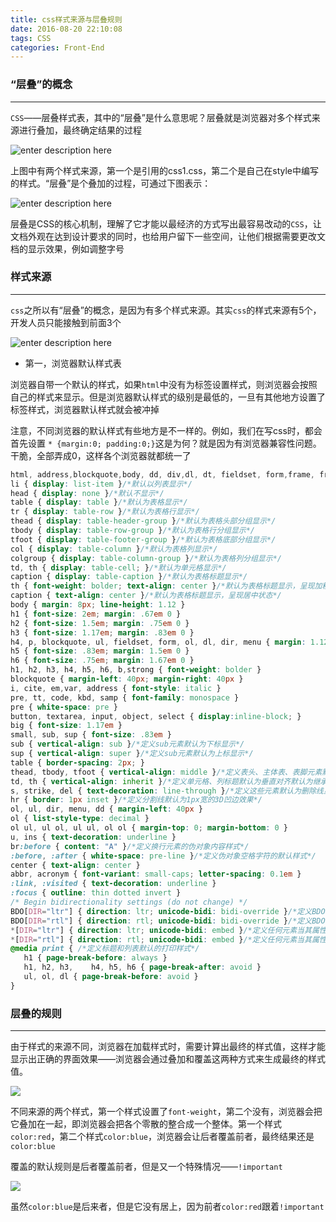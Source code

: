 ```yaml
---
title: css样式来源与层叠规则
date: 2016-08-20 22:10:08
tags: CSS
categories: Front-End
---
```


### “层叠”的概念
---
<!--more-->
`CSS`——层叠样式表，其中的“层叠”是什么意思呢？层叠就是浏览器对多个样式来源进行叠加，最终确定结果的过程

![enter description here][1]

 上图中有两个样式来源，第一个是引用的css1.css，第二个是自己在style中编写的样式。“层叠”是个叠加的过程，可通过下图表示：
 
 ![enter description here][2]

层叠是CSS的核心机制，理解了它才能以最经济的方式写出最容易改动的`CSS`，让文档外观在达到设计要求的同时，也给用户留下一些空间，让他们根据需要更改文档的显示效果，例如调整字号

### 样式来源
---

`css`之所以有“层叠”的概念，是因为有多个样式来源。其实`css`的样式来源有5个，开发人员只能接触到前面3个

![enter description here][3]

- 第一，浏览器默认样式表

浏览器自带一个默认的样式，如果`html`中没有为标签设置样式，则浏览器会按照自己的样式来显示。但是浏览器默认样式的级别是最低的，一旦有其他地方设置了标签样式，浏览器默认样式就会被冲掉

 注意，不同浏览器的默认样式有些地方是不一样的。例如，我们在写css时，都会首先设置 `* {margin:0; padding:0;}`这是为何？就是因为有浏览器兼容性问题。干脆，全部弄成0，这样各个浏览器就都统一了
 
 ```css
 html, address,blockquote,body, dd, div,dl, dt, fieldset, form,frame, frameset,h1, h2, h3, h4,h5, h6, noframes,ol, p, ul, center,dir, hr, menu, pre { display: block }/*以上列表元素默认状态下一块状显示，未显示的将以内联元素显示，该列表针对HTML4版本，部分元素在XHTML1中将废弃*/
li { display: list-item }/*默认以列表显示*/
head { display: none }/*默认不显示*/
table { display: table }/*默认为表格显示*/
tr { display: table-row }/*默认为表格行显示*/
thead { display: table-header-group }/*默认为表格头部分组显示*/
tbody { display: table-row-group }/*默认为表格行分组显示*/
tfoot { display: table-footer-group }/*默认为表格底部分组显示*/
col { display: table-column }/*默认为表格列显示*/
colgroup { display: table-column-group }/*默认为表格列分组显示*/
td, th { display: table-cell; }/*默认为单元格显示*/
caption { display: table-caption }/*默认为表格标题显示*/
th { font-weight: bolder; text-align: center }/*默认为表格标题显示，呈现加粗居中状态*/
caption { text-align: center }/*默认为表格标题显示，呈现居中状态*/
body { margin: 8px; line-height: 1.12 }
h1 { font-size: 2em; margin: .67em 0 }
h2 { font-size: 1.5em; margin: .75em 0 }
h3 { font-size: 1.17em; margin: .83em 0 }
h4, p, blockquote, ul, fieldset, form, ol, dl, dir, menu { margin: 1.12em 0 }
h5 { font-size: .83em; margin: 1.5em 0 }
h6 { font-size: .75em; margin: 1.67em 0 }
h1, h2, h3, h4, h5, h6, b,strong { font-weight: bolder }
blockquote { margin-left: 40px; margin-right: 40px }
i, cite, em,var, address { font-style: italic }
pre, tt, code, kbd, samp { font-family: monospace }
pre { white-space: pre }
button, textarea, input, object, select { display:inline-block; }
big { font-size: 1.17em }
small, sub, sup { font-size: .83em }
sub { vertical-align: sub }/*定义sub元素默认为下标显示*/
sup { vertical-align: super }/*定义sub元素默认为上标显示*/
table { border-spacing: 2px; }
thead, tbody, tfoot { vertical-align: middle }/*定义表头、主体表、表脚元素默认为垂直对齐*/
td, th { vertical-align: inherit }/*定义单元格、列标题默认为垂直对齐默认为继承*/
s, strike, del { text-decoration: line-through }/*定义这些元素默认为删除线显示*/
hr { border: 1px inset }/*定义分割线默认为1px宽的3D凹边效果*/
ol, ul, dir, menu, dd { margin-left: 40px }
ol { list-style-type: decimal }
ol ul, ul ol, ul ul, ol ol { margin-top: 0; margin-bottom: 0 }
u, ins { text-decoration: underline }
br:before { content: "A" }/*定义换行元素的伪对象内容样式*/
:before, :after { white-space: pre-line }/*定义伪对象空格字符的默认样式*/
center { text-align: center }
abbr, acronym { font-variant: small-caps; letter-spacing: 0.1em }
:link, :visited { text-decoration: underline }
:focus { outline: thin dotted invert }
 /* Begin bidirectionality settings (do not change) */
BDO[DIR="ltr"] { direction: ltr; unicode-bidi: bidi-override }/*定义BDO元素当其属性为DIR="ltr"时的默认文本读写显示顺序*/
BDO[DIR="rtl"] { direction: rtl; unicode-bidi: bidi-override }/*定义BDO元素当其属性为DIR="rtl"时的默认文本读写显示顺序*/
*[DIR="ltr"] { direction: ltr; unicode-bidi: embed }/*定义任何元素当其属性为DIR="ltr"时的默认文本读写显示顺序*/
*[DIR="rtl"] { direction: rtl; unicode-bidi: embed }/*定义任何元素当其属性为DIR="rtl"时的默认文本读写显示顺序*/
@media print { /*定义标题和列表默认的打印样式*/
    h1 { page-break-before: always }
    h1, h2, h3,    h4, h5, h6 { page-break-after: avoid }
    ul, ol, dl { page-break-before: avoid }
}

```

### 层叠的规则
---

由于样式的来源不同，浏览器在加载样式时，需要计算出最终的样式值，这样才能显示出正确的界面效果——浏览器会通过叠加和覆盖这两种方式来生成最终的样式值。

![](http://images.cnitblog.com/blog/138012/201502/062013043288083.png)

不同来源的两个样式，第一个样式设置了`font-weight`，第二个没有，浏览器会把它叠加在一起，即浏览器会把各个零散的整合成一个整体。第一个样式`color:red`，第二个样式`color:blue`，浏览器会让后者覆盖前者，最终结果还是`color:blue`

 覆盖的默认规则是后者覆盖前者，但是又一个特殊情况——`!important`
 
 ![](http://images.cnitblog.com/blog/138012/201502/062013470937714.png)
 
 虽然`color:blue`是后来者，但是它没有居上，因为前者`color:red`跟着`!important`

  [1]: http://images.cnitblog.com/blog/138012/201502/062009519846753.png
  [2]: http://images.cnitblog.com/blog/138012/201502/062010034216948.png
  [3]: http://images.cnitblog.com/blog/138012/201502/062011145462444.png
